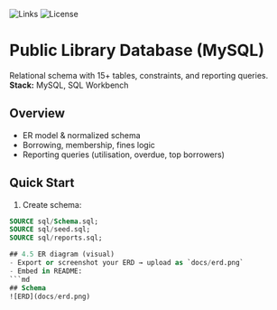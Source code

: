 ![Links](https://github.com/JanHuberty/Sql-project-library/actions/workflows/links.yml/badge.svg)
![License](https://img.shields.io/github/license/JanHuberty/Sql-project-library)

# Public Library Database (MySQL)

Relational schema with 15+ tables, constraints, and reporting queries.  
**Stack:** MySQL, SQL Workbench

## Overview
- ER model & normalized schema
- Borrowing, membership, fines logic
- Reporting queries (utilisation, overdue, top borrowers)

## Quick Start
1) Create schema:
```sql
SOURCE sql/Schema.sql;
SOURCE sql/seed.sql;
SOURCE sql/reports.sql;

## 4.5 ER diagram (visual)
- Export or screenshot your ERD → upload as `docs/erd.png`
- Embed in README:
```md
## Schema
![ERD](docs/erd.png)
